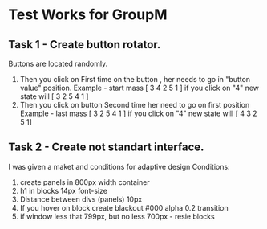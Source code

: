 # Test Works for GroupM
## Task 1 - Create button rotator. 
Buttons are located randomly.
1) Then you click on First time on the button , her needs to go in "button value" position.
Example - start mass [ 3 4 2 5 1 ] if you click on "4" new state will [ 3 2 5 4 1 ] 
2) Then you click on button Second time her need to go on first position
Example - last mass [ 3 2 5 4 1 ]  if you click on "4" new state will [ 4 3 2 5 1] 
## Task 2 - Create not standart interface. 
I was given a maket and conditions for adaptive design
Conditions:
1) create panels in 800px width container
2) h1 in blocks 14px font-size
3) Distance between divs (panels) 10px
4) If you hover on block create blackout #000 alpha 0.2 transition
5) if window less that 799px, but no less 700px - resie blocks


